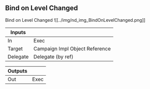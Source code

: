 ## Bind on Level Changed
Bind on Level Changed
![[../img/nd_img_BindOnLevelChanged.png]]

|Inputs||
|--|--|
| In | Exec |
| Target | Campaign Impl Object Reference |
| Delegate | Delegate (by ref) |

|Outputs||
|--|--|
| Out | Exec |
